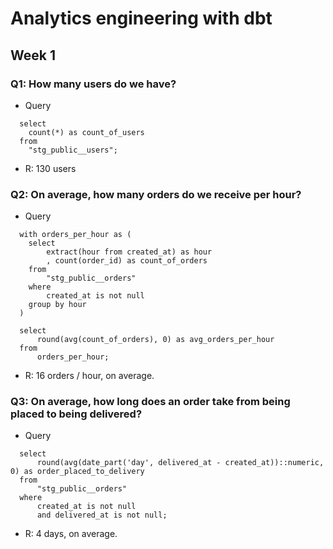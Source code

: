 # Analytics engineering with dbt

## Week 1
### Q1: How many users do we have?
- Query
```
  select
    count(*) as count_of_users 
  from 
    "stg_public__users";
```

- R: 130 users

### Q2: On average, how many orders do we receive per hour?
- Query
```
  with orders_per_hour as (
    select
        extract(hour from created_at) as hour
        , count(order_id) as count_of_orders 
    from 
        "stg_public__orders" 
    where 
        created_at is not null 
    group by hour
  )

  select
      round(avg(count_of_orders), 0) as avg_orders_per_hour
  from
      orders_per_hour;
```

- R: 16 orders / hour, on average.

### Q3: On average, how long does an order take from being placed to being delivered?
- Query
```
  select
      round(avg(date_part('day', delivered_at - created_at))::numeric, 0) as order_placed_to_delivery
  from
      "stg_public__orders"
  where
      created_at is not null
      and delivered_at is not null;
```

- R: 4 days, on average.